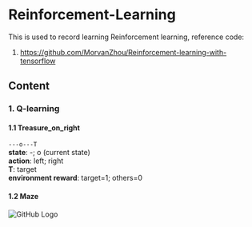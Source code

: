 # Reinforcement-Learning

This is used to record learning Reinforcement learning, reference code:
1. https://github.com/MorvanZhou/Reinforcement-learning-with-tensorflow

## Content
### 1. Q-learning
#### 1.1 Treasure_on_right
`---o---T`  
**state**: -; o (current state)    
**action**: left; right  
**T**: target  
**environment reward**: target=1; others=0  
#### 1.2 Maze
![GitHub Logo](https://github.com/Ashley10101/Reinforcement-Learning/Q-learning/Maze/img.png)
